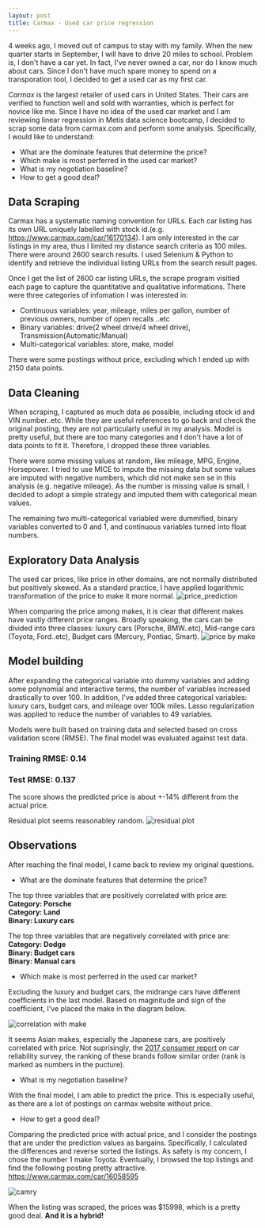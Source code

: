 ```yaml
---
layout: post
title: Carmax - Used car price regression 
---
```


4 weeks ago, I moved out of campus to stay with my family. When the new quarter starts in September, I will have to drive 20 miles to school. Problem is, I don't have a car yet. In fact, I've never owned a car, nor do I know much about cars. Since I don't have much spare money to spend on a transporation tool, I decided to get a used car as my first car.<br>

*Carmax* is the largest retailer of used cars in United States. Their cars are verified to function well and sold with warranties, which is perfect for novice like me. Since I have no idea of the used car market and I am reviewing linear regression in Metis data science bootcamp, I decided to scrap some data from carmax.com and perform some analysis. Specifically, I would like to understand:
- What are the dominate features that determine the price?
- Which make is most perferred in the used car market?
- What is my negotiation baseline?
- How to get a good deal?

## Data Scraping<br>
Carmax has a systematic naming convention for URLs. Each car listing has its own URL uniquely labelled with stock id.(e.g. https://www.carmax.com/car/16170134). I am only interested in the car listings in my area, thus I limited my distance search criteria as 100 miles. There were around 2600 search results. I used Selenium & Python to identify and retrieve the individual listing URLs from the search result pages.

Once I get the list of 2600 car listing URLs, the scrape program visitied each page to capture the quantitative and qualitative informations. There were three categories of infomation I was interested in:
- Continuous variables: year, mileage, miles per gallon, number of previous owners, number of open recalls ..etc
- Binary variables: drive(2 wheel drive/4 wheel drive), Transmission(Automatic/Manual)
- Multi-categorical variables: store, make, model

There were some postings without price, excluding which I ended up with 2150 data points.

## Data Cleaning
When scraping, I captured as much data as possible, including stock id and VIN number..etc. While they are useful references to go back and check the original posting, they are not particularly useful in my analysis. Model is pretty useful, but there are too many categories and I don't have a lot of data points to fit it. Therefore, I dropped these three variables.

There were some missing values at random, like mileage, MPG, Engine, Horsepower. I tried to use MICE to impute the missing data but some values are imputed with negative numbers, which did not make sen se in this analysis (e.g. negative mileage). As the number is missing value is small, I decided to adopt a simple strategy and imputed them with categorical mean values.

The remaining two multi-categorical variabled were dummified, binary variables converted to 0 and 1, and continuous variables turned into float numbers.

## Exploratory Data Analysis
The used car prices, like price in other domains, are not normally distributed but positively skewed. As a standard practice, I have applied logarithmic transformation of the price to make it more normal.
![price_prediction](https://leomaxx.github.io/public/price_transformation.png)

When comparing the price among makes, it is clear that different makes have vastly different price ranges. Broadly speaking, the cars can be divided into three classes: luxury cars (Porsche, BMW..etc), Mid-range cars (Toyota, Ford..etc), Budget cars
(Mercury, Pontiac, Smart).
![price by make](https://leomaxx.github.io/public/make-price-boxplot.png)

## Model building
After expanding the categorical variable into dummy variables and adding some polynomial and interactive terms, the number of variables increased drastically to over 100. In addition, I've added three categorical variables: luxury cars, budget cars, and mileage over 100k miles. Lasso regularization was applied to reduce the number of variables to 49 variables. 

Models were built based on training data and selected based on cross validation score (RMSE). The final model was evaluated against test data.

### Training RMSE: 0.14
### Test RMSE: 0.137
The score shows the predicted price is about +-14% different from the actual price.

Residual plot seems reasonabley random. 
![residual plot](https://leomaxx.github.io/public/final-model-residual.png)

## Observations
After reaching the final model, I came back to review my original questions.

- What are the dominate features that determine the price?

The top three variables that are positively correlated with price are:<br>
   **Category: Porsche**<br>
   **Category: Land**<br>
   **Binary: Luxury cars**<br>
  
The top three variables that are negatively correlated with price are:<br>
   **Category: Dodge**<br>
   **Binary: Budget cars**<br>
   **Binary: Manual cars**<br>

- Which make is most perferred in the used car market?

Excluding the luxury and budget cars, the midrange cars have different coefficients in the last model. Based on maginitude and sign of the coefficient, I've placed the make in the diagram below.

![correlation with make](https://leomaxx.github.io/public/brand_price_correlation.png)

It seems Asian makes, especially the Japanese cars, are positively correlated with price. Not suprisingly, the [2017 consumer report](https://www.consumerreports.org/car-reliability-owner-satisfaction/car-brands-reliability-how-they-stack-up/) on car reliability survey, the ranking of these brands follow similar order (rank is marked as numbers in the pucture).

- What is my negotiation baseline?

With the final model, I am able to predict the price. This is especially useful, as there are a lot of postings on carmax website without price.

- How to get a good deal?

Comparing the predicted price with actual price, and I consider the postings that are under the prediction values as bargains. Specifically, I calculated the differences and reverse sorted the listings. As safety is my concern, I chose the number 1 make Toyota. Eventually, I browsed the top listings and find the following posting pretty attractive.
https://www.carmax.com/car/16058595

![camry](https://leomaxx.github.io/public/camry.png)

When the listing was scraped, the prices was $15998, which is a pretty good deal. **And it is a hybrid!**
